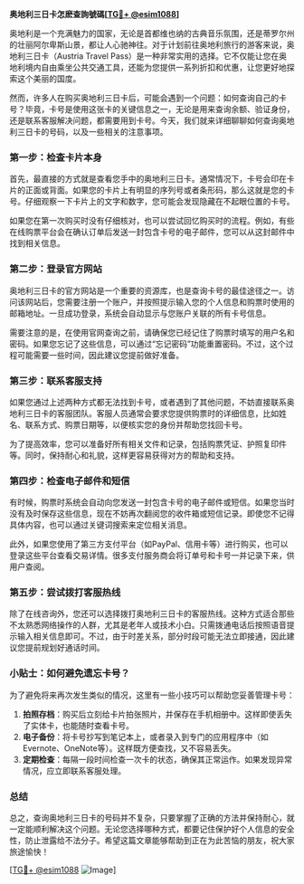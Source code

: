 **奥地利三日卡怎麽查詢號碼[[TG💪+ @esim1088](https://t.me/s/esim1088)]**

奥地利是一个充满魅力的国家，无论是首都维也纳的古典音乐氛围，还是蒂罗尔州的壮丽阿尔卑斯山景，都让人心驰神往。对于计划前往奥地利旅行的游客来说，奥地利三日卡（Austria Travel Pass）是一种非常实用的选择。它不仅能让您在奥地利境内自由乘坐公共交通工具，还能为您提供一系列折扣和优惠，让您更好地探索这个美丽的国度。

然而，许多人在购买奥地利三日卡后，可能会遇到一个问题：如何查询自己的卡号？毕竟，卡号是使用这张卡的关键信息之一，无论是用来查询余额、验证身份，还是联系客服解决问题，都需要用到卡号。今天，我们就来详细聊聊如何查询奥地利三日卡的号码，以及一些相关的注意事项。

### **第一步：检查卡片本身**
首先，最直接的方式就是查看您手中的奥地利三日卡。通常情况下，卡号会印在卡片的正面或背面。如果您的卡片上有明显的序列号或者条形码，那么这就是您的卡号。仔细观察一下卡片上的文字和数字，您可能会发现隐藏在不起眼位置的卡号。

如果您在第一次购买时没有仔细核对，也可以尝试回忆购买时的流程。例如，有些在线购票平台会在确认订单后发送一封包含卡号的电子邮件，您可以从这封邮件中找到相关信息。

### **第二步：登录官方网站**
奥地利三日卡的官方网站是一个重要的资源库，也是查询卡号的最佳途径之一。访问该网站后，您需要注册一个账户，并按照提示输入您的个人信息和购票时使用的邮箱地址。一旦成功登录，系统会自动显示与您账户关联的所有卡号信息。

需要注意的是，在使用官网查询之前，请确保您已经记住了购票时填写的用户名和密码。如果您忘记了这些信息，可以通过“忘记密码”功能重置密码。不过，这个过程可能需要一些时间，因此建议您提前做好准备。

### **第三步：联系客服支持**
如果您通过上述两种方式都无法找到卡号，或者遇到了其他问题，不妨直接联系奥地利三日卡的客服团队。客服人员通常会要求您提供购票时的详细信息，比如姓名、联系方式、购票日期等，以便核实您的身份并帮助您找回卡号。

为了提高效率，您可以准备好所有相关文件和记录，包括购票凭证、护照复印件等。同时，保持耐心和礼貌，这样更容易获得对方的帮助和支持。

### **第四步：检查电子邮件和短信**
有时候，购票时系统会自动向您发送一封包含卡号的电子邮件或短信。如果您当时没有及时保存这些信息，现在不妨再次翻阅您的收件箱或短信记录。即使您不记得具体内容，也可以通过关键词搜索来定位相关消息。

此外，如果您使用了第三方支付平台（如PayPal、信用卡等）进行购买，也可以登录这些平台查看交易详情。很多支付服务商会将订单号和卡号一并记录下来，供用户查阅。

### **第五步：尝试拨打客服热线**
除了在线咨询外，您还可以选择拨打奥地利三日卡的客服热线。这种方式适合那些不太熟悉网络操作的人群，尤其是老年人或技术小白。只需拨通电话后按照语音提示输入相关信息即可。不过，由于时差关系，部分时段可能无法立即接通，因此建议您提前规划好通话时间。

### **小贴士：如何避免遗忘卡号？**
为了避免将来再次发生类似的情况，这里有一些小技巧可以帮助您妥善管理卡号：

1. **拍照存档**：购买后立刻给卡片拍张照片，并保存在手机相册中。这样即使丢失了实体卡，也能随时查看卡号。
2. **电子备份**：将卡号抄写到笔记本上，或者录入到专门的应用程序中（如Evernote、OneNote等）。这样既方便查找，又不容易丢失。
3. **定期检查**：每隔一段时间检查一次卡的状态，确保其正常运作。如果发现异常情况，应立即联系客服处理。

### **总结**
总之，查询奥地利三日卡的号码并不复杂，只要掌握了正确的方法并保持耐心，就一定能顺利解决这个问题。无论您选择哪种方式，都要记住保护好个人信息的安全性，防止泄露给不法分子。希望这篇文章能够帮助到正在为此苦恼的朋友，祝大家旅途愉快！

[[TG💪+ @esim1088](https://t.me/s/esim1088) ![Image](https://i.postimg.cc/4NQfJmqS/Snipaste-2025-05-13-00-14-12.png)]